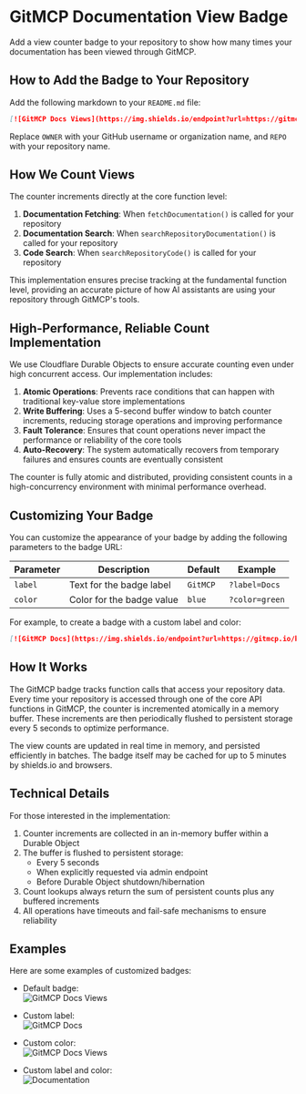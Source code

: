 # GitMCP Documentation View Badge

Add a view counter badge to your repository to show how many times your documentation has been viewed through GitMCP.

## How to Add the Badge to Your Repository

Add the following markdown to your `README.md` file:

```markdown
[![GitMCP Docs Views](https://img.shields.io/endpoint?url=https://gitmcp.io/badge/OWNER/REPO)](https://gitmcp.io/badge/OWNER/REPO)
```

Replace `OWNER` with your GitHub username or organization name, and `REPO` with your repository name.

## How We Count Views

The counter increments directly at the core function level:

1. **Documentation Fetching**: When `fetchDocumentation()` is called for your repository
2. **Documentation Search**: When `searchRepositoryDocumentation()` is called for your repository
3. **Code Search**: When `searchRepositoryCode()` is called for your repository

This implementation ensures precise tracking at the fundamental function level, providing an accurate picture of how AI assistants are using your repository through GitMCP's tools.

## High-Performance, Reliable Count Implementation

We use Cloudflare Durable Objects to ensure accurate counting even under high concurrent access. Our implementation includes:

1. **Atomic Operations**: Prevents race conditions that can happen with traditional key-value store implementations
2. **Write Buffering**: Uses a 5-second buffer window to batch counter increments, reducing storage operations and improving performance
3. **Fault Tolerance**: Ensures that count operations never impact the performance or reliability of the core tools
4. **Auto-Recovery**: The system automatically recovers from temporary failures and ensures counts are eventually consistent

The counter is fully atomic and distributed, providing consistent counts in a high-concurrency environment with minimal performance overhead.

## Customizing Your Badge

You can customize the appearance of your badge by adding the following parameters to the badge URL:

| Parameter | Description | Default | Example |
|-----------|-------------|---------|---------|
| `label` | Text for the badge label | `GitMCP` | `?label=Docs` |
| `color` | Color for the badge value | `blue` | `?color=green` |

For example, to create a badge with a custom label and color:

```markdown
[![GitMCP Docs](https://img.shields.io/endpoint?url=https://gitmcp.io/badge/OWNER/REPO?label=Docs&color=green)](https://gitmcp.io/badge/OWNER/REPO)
```

## How It Works

The GitMCP badge tracks function calls that access your repository data. Every time your repository is accessed through one of the core API functions in GitMCP, the counter is incremented atomically in a memory buffer. These increments are then periodically flushed to persistent storage every 5 seconds to optimize performance.

The view counts are updated in real time in memory, and persisted efficiently in batches. The badge itself may be cached for up to 5 minutes by shields.io and browsers.

## Technical Details

For those interested in the implementation:

1. Counter increments are collected in an in-memory buffer within a Durable Object
2. The buffer is flushed to persistent storage:
   - Every 5 seconds
   - When explicitly requested via admin endpoint
   - Before Durable Object shutdown/hibernation
3. Count lookups always return the sum of persistent counts plus any buffered increments
4. All operations have timeouts and fail-safe mechanisms to ensure reliability

## Examples

Here are some examples of customized badges:

- Default badge:  
  ![GitMCP Docs Views](https://img.shields.io/endpoint?url=https://gitmcp.io/badge/example/repo)

- Custom label:  
  ![GitMCP Docs](https://img.shields.io/endpoint?url=https://gitmcp.io/badge/example/repo?label=Docs)

- Custom color:  
  ![GitMCP Docs Views](https://img.shields.io/endpoint?url=https://gitmcp.io/badge/example/repo?color=orange)

- Custom label and color:  
  ![Documentation](https://img.shields.io/endpoint?url=https://gitmcp.io/badge/example/repo?label=Documentation&color=green) 